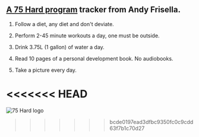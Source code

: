 ## [A 75 Hard program](https://andyfrisella.com/pages/75hard-info) tracker from Andy Frisella.

1. Follow a diet, any diet and don't deviate.

2. Perform 2-45 minute workouts a day, one must be outside.

3. Drink 3.75L (1 gallon) of water a day.

4. Read 10 pages of a personal development book. No audiobooks.

5. Take a picture every day.

<<<<<<< HEAD
=======
   ![75 Hard logo](https://github.com/PaulEdworthy/75-hard/assets/20152343/6ec84e2f-d37b-4397-a774-237920e3f39f)

>>>>>>> bcde0197ead3dfbc9350fc0c9cdd63f7b1c70d27
